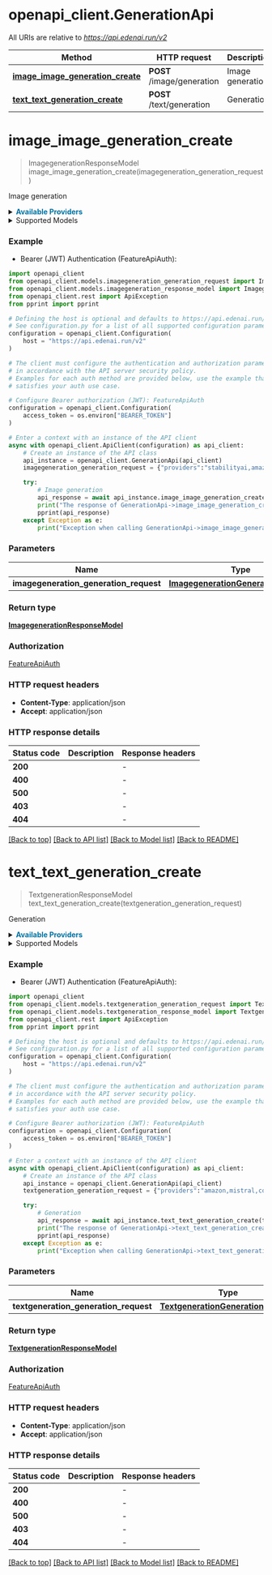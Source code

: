 # openapi_client.GenerationApi

All URIs are relative to *https://api.edenai.run/v2*

Method | HTTP request | Description
------------- | ------------- | -------------
[**image_image_generation_create**](GenerationApi.md#image_image_generation_create) | **POST** /image/generation | Image generation
[**text_text_generation_create**](GenerationApi.md#text_text_generation_create) | **POST** /text/generation | Generation


# **image_image_generation_create**
> ImagegenerationResponseModel image_image_generation_create(imagegeneration_generation_request)

Image generation

<details><summary><strong style='color: #0072a3; cursor: pointer'>Available Providers</strong></summary>    |Provider|Model|Version|Resolution|Price|Billing unit| |----|----|-------|------|-----|------------| |**deepai**|-|`v1Beta`|-|0.05 (per 1 request)|1 request |**openai**|**dall-e-3**|`v1Beta`|`1024x1024`|0.04 (per 1 image)|1 image |**openai**|**dall-e-2**|`v1Beta`|`256x256`|0.016 (per 1 image)|1 image |**openai**|**dall-e-2**|`v1Beta`|`512x512`|0.018 (per 1 image)|1 image |**openai**|**dall-e-2**|`v1Beta`|`1024x1024`|0.02 (per 1 image)|1 image |**openai**|**dall-e-3**|`v1Beta`|`1024x1792`|0.08 (per 1 image)|1 image |**openai**|**dall-e-3**|`v1Beta`|`1792x1024`|0.08 (per 1 image)|1 image |**openai**|-|`v1Beta`|`1024x1024`|0.04 (per 1 image)|1 image |**openai**|-|`v1Beta`|`512x512`|0.018 (per 1 image)|1 image |**openai**|-|`v1Beta`|`1024x1792`|0.08 (per 1 image)|1 image |**openai**|-|`v1Beta`|`1792x1024`|0.08 (per 1 image)|1 image |**stabilityai**|-|`v1Beta`|`512x512`|0.004 (per 1 image)|1 image |**stabilityai**|**stable-diffusion-xl-1024-v0-9**|`v1Beta`|`1024x1024`|2.0 (per 1 image)|1 image |**stabilityai**|**stable-diffusion-xl-1024-v1-0**|`v1Beta`|`1024x1024`|0.25 (per 1 image)|1 image |**stabilityai**|**stable-diffusion-xl-beta-v2-2-2**|`v1Beta`|`512x512`|0.83 (per 1 image)|1 image |**stabilityai**|**stable-diffusion-v1-6**|`v1Beta`|`1024x1024`|0.0043 (per 1 image)|1 image |**stabilityai**|-|`v1Beta`|`1024x1024`|0.25 (per 1 image)|1 image |**replicate**|**anime-style**|`v1`|-|0.000225 (per 1 exec_time)|1 exec_time |**replicate**|**classic**|`v1`|-|0.00115 (per 1 exec_time)|1 exec_time |**replicate**|-|`v1`|-|0.000225 (per 1 exec_time)|1 exec_time |**replicate**|**vintedois-diffusion**|`v1`|-|0.000225 (per 1 exec_time)|1 exec_time |**amazon**|-|`boto3 (v1.29.6)`|`512x512`|0.01 (per 1 image)|1 image |**amazon**|-|`boto3 (v1.29.6)`|`1024x1024`|0.012 (per 1 image)|1 image |**amazon**|**titan-image-generator-v1_premium**|`boto3 (v1.29.6)`|`512x512`|0.01 (per 1 image)|1 image |**amazon**|**titan-image-generator-v1_premium**|`boto3 (v1.29.6)`|`1024x1024`|0.012 (per 1 image)|1 image |**amazon**|**titan-image-generator-v1_standard**|`boto3 (v1.29.6)`|`512x512`|0.008 (per 1 image)|1 image |**amazon**|**titan-image-generator-v1_standard**|`boto3 (v1.29.6)`|`1024x1024`|0.01 (per 1 image)|1 image   </details>  <details><summary>Supported Models</summary><details><summary>openai</summary>      |Name|Value| |----|-----| |**openai**|`dall-e-2`| ||`dall-e-3`|  </details><details><summary>stabilityai</summary>      |Name|Value| |----|-----| |**stabilityai**|`esrgan-v1-x2plus`| ||`stable-diffusion-v1-6`| ||`stable-diffusion-xl-1024-v0-9`| ||`stable-diffusion-xl-1024-v1-0`| ||`stable-diffusion-xl-beta-v2-2-2`|  </details><details><summary>replicate</summary>      |Name|Value| |----|-----| |**replicate**|`anime-style`| ||`classic`| ||`vintedois-diffusion`|  </details><details><summary>amazon</summary>      |Name|Value| |----|-----| |**amazon**|`titan-image-generator-v1_premium`| ||`titan-image-generator-v1_standard`|  </details>  </details>

### Example

* Bearer (JWT) Authentication (FeatureApiAuth):

```python
import openapi_client
from openapi_client.models.imagegeneration_generation_request import ImagegenerationGenerationRequest
from openapi_client.models.imagegeneration_response_model import ImagegenerationResponseModel
from openapi_client.rest import ApiException
from pprint import pprint

# Defining the host is optional and defaults to https://api.edenai.run/v2
# See configuration.py for a list of all supported configuration parameters.
configuration = openapi_client.Configuration(
    host = "https://api.edenai.run/v2"
)

# The client must configure the authentication and authorization parameters
# in accordance with the API server security policy.
# Examples for each auth method are provided below, use the example that
# satisfies your auth use case.

# Configure Bearer authorization (JWT): FeatureApiAuth
configuration = openapi_client.Configuration(
    access_token = os.environ["BEARER_TOKEN"]
)

# Enter a context with an instance of the API client
async with openapi_client.ApiClient(configuration) as api_client:
    # Create an instance of the API class
    api_instance = openapi_client.GenerationApi(api_client)
    imagegeneration_generation_request = {"providers":"stabilityai,amazon,deepai,replicate,openai","text":"A huge red ballon flying outside the city.","resolution":"512x512","num_images":2} # ImagegenerationGenerationRequest | 

    try:
        # Image generation
        api_response = await api_instance.image_image_generation_create(imagegeneration_generation_request)
        print("The response of GenerationApi->image_image_generation_create:\n")
        pprint(api_response)
    except Exception as e:
        print("Exception when calling GenerationApi->image_image_generation_create: %s\n" % e)
```



### Parameters


Name | Type | Description  | Notes
------------- | ------------- | ------------- | -------------
 **imagegeneration_generation_request** | [**ImagegenerationGenerationRequest**](ImagegenerationGenerationRequest.md)|  | 

### Return type

[**ImagegenerationResponseModel**](ImagegenerationResponseModel.md)

### Authorization

[FeatureApiAuth](../README.md#FeatureApiAuth)

### HTTP request headers

 - **Content-Type**: application/json
 - **Accept**: application/json

### HTTP response details

| Status code | Description | Response headers |
|-------------|-------------|------------------|
**200** |  |  -  |
**400** |  |  -  |
**500** |  |  -  |
**403** |  |  -  |
**404** |  |  -  |

[[Back to top]](#) [[Back to API list]](../README.md#documentation-for-api-endpoints) [[Back to Model list]](../README.md#documentation-for-models) [[Back to README]](../README.md)

# **text_text_generation_create**
> TextgenerationResponseModel text_text_generation_create(textgeneration_generation_request)

Generation

<details><summary><strong style='color: #0072a3; cursor: pointer'>Available Providers</strong></summary>    |Provider|Model|Version|Price|Billing unit| |----|----|-------|-----|------------| |**cohere**|**command**|`2022-12-06`|2.0 (per 1000000 token)|1 token |**cohere**|**command-light**|`2022-12-06`|0.6 (per 1000000 token)|1 token |**cohere**|**command-light-nightly**|`2022-12-06`|0.6 (per 1000000 token)|1 token |**cohere**|**command-nightly**|`2022-12-06`|2.0 (per 1000000 token)|1 token |**cohere**|-|`2022-12-06`|2.0 (per 1000000 token)|1 token |**openai**|-|`v1`|2.0 (per 1000000 token)|1 token |**openai**|**gpt-3.5-turbo-instruct**|`v1`|2.0 (per 1000000 token)|1 token |**openai**|**text-babbage-002**|`v1`|0.4 (per 1000000 token)|1 token |**openai**|**text-davinci-002**|`v1`|2.0 (per 1000000 token)|1 token |**google**|-|`v1`|0.375 (per 1000000 char)|1000 char |**google**|**gemini-pro**|`v1`|0.375 (per 1000000 char)|1000 char |**google**|**text-bison**|`v1`|0.5 (per 1000000 char)|1000 char |**ai21labs**|-|`v1`|0.0188 (per 1000 token)|1 token |**ai21labs**|**j2-mid**|`v1`|0.0125 (per 1000 token)|1 token |**ai21labs**|**j2-ultra**|`v1`|0.0188 (per 1000 token)|1 token |**anthropic**|**claude-instant-v1**|`bedrock-2023-05-31`|2.4 (per 1000000 token)|1 token |**anthropic**|**claude-v1**|`bedrock-2023-05-31`|24.0 (per 1000000 token)|1 token |**anthropic**|**claude-v2**|`bedrock-2023-05-31`|24.0 (per 1000000 token)|1 token |**anthropic**|-|`bedrock-2023-05-31`|24.0 (per 1000000 token)|1 token |**mistral**|-|`v0.0.1`|24.0 (per 1000000 token)|1 token |**mistral**|**large-latest**|`v0.0.1`|24.0 (per 1000000 token)|1 token |**mistral**|**mistral-medium**|`v0.0.1`|8.1 (per 1000000 token)|1 token |**mistral**|**mistral-small**|`v0.0.1`|6.0 (per 1000000 token)|1 token |**mistral**|**mistral-tiny**|`v0.0.1`|0.42 (per 1000000 token)|1 token |**amazon**|-|`v1`|1.6 (per 1000000 token)|1 token |**amazon**|**titan-text-express-v1**|`v1`|1.6 (per 1000000 token)|1 token |**amazon**|**titan-text-lite-v1**|`v1`|0.4 (per 1000000 token)|1 token |**amazon**|**titan-tg1-large**|`v1`|1.6 (per 1000000 token)|1 token |**meta**|-|`v1`|2.56 (per 1000000 token)|1 token |**meta**|**llama2-13b-chat-v1**|`v1`|1.0 (per 1000000 token)|1 token |**meta**|**llama2-70b-chat-v1**|`v1`|2.56 (per 1000000 token)|1 token   </details>  <details><summary>Supported Models</summary><details><summary>cohere</summary>      |Name|Value| |----|-----| |**cohere**|`command`| ||`command-light`| ||`command-light-nightly`| ||`command-nightly`|  </details><details><summary>openai</summary>      |Name|Value| |----|-----| |**openai**|`babbage-002`| ||`davinci-002`| ||`gpt-3.5-turbo-instruct`|  </details><details><summary>google</summary>      |Name|Value| |----|-----| |**google**|`gemini-pro`| ||`text-bison`|  </details><details><summary>ai21labs</summary>      |Name|Value| |----|-----| |**ai21labs**|`j2-grande-instruct`| ||`j2-jumbo-instruct`| ||`j2-mid`| ||`j2-ultra`|  </details><details><summary>anthropic</summary>      |Name|Value| |----|-----| |**anthropic**|`claude-instant-v1`| ||`claude-v1`| ||`claude-v2`|  </details><details><summary>mistral</summary>      |Name|Value| |----|-----| |**mistral**|`large-latest`| ||`medium`| ||`small`| ||`tiny`|  </details><details><summary>amazon</summary>      |Name|Value| |----|-----| |**amazon**|`titan-text-express-v1`| ||`titan-text-lite-v1`| ||`titan-tg1-large`|  </details><details><summary>meta</summary>      |Name|Value| |----|-----| |**meta**|`llama2-13b-chat-v1`| ||`llama2-70b-chat-v1`|  </details>  </details>

### Example

* Bearer (JWT) Authentication (FeatureApiAuth):

```python
import openapi_client
from openapi_client.models.textgeneration_generation_request import TextgenerationGenerationRequest
from openapi_client.models.textgeneration_response_model import TextgenerationResponseModel
from openapi_client.rest import ApiException
from pprint import pprint

# Defining the host is optional and defaults to https://api.edenai.run/v2
# See configuration.py for a list of all supported configuration parameters.
configuration = openapi_client.Configuration(
    host = "https://api.edenai.run/v2"
)

# The client must configure the authentication and authorization parameters
# in accordance with the API server security policy.
# Examples for each auth method are provided below, use the example that
# satisfies your auth use case.

# Configure Bearer authorization (JWT): FeatureApiAuth
configuration = openapi_client.Configuration(
    access_token = os.environ["BEARER_TOKEN"]
)

# Enter a context with an instance of the API client
async with openapi_client.ApiClient(configuration) as api_client:
    # Create an instance of the API class
    api_instance = openapi_client.GenerationApi(api_client)
    textgeneration_generation_request = {"providers":"amazon,mistral,cohere,anthropic,meta,openai,ai21labs,google","text":"The following is a conversation with an AI assistant. The assistant is helpful, creative, clever, and very friendly.\n\nHuman: Hello, who are you?","max_tokens":10,"temperature":0} # TextgenerationGenerationRequest | 

    try:
        # Generation
        api_response = await api_instance.text_text_generation_create(textgeneration_generation_request)
        print("The response of GenerationApi->text_text_generation_create:\n")
        pprint(api_response)
    except Exception as e:
        print("Exception when calling GenerationApi->text_text_generation_create: %s\n" % e)
```



### Parameters


Name | Type | Description  | Notes
------------- | ------------- | ------------- | -------------
 **textgeneration_generation_request** | [**TextgenerationGenerationRequest**](TextgenerationGenerationRequest.md)|  | 

### Return type

[**TextgenerationResponseModel**](TextgenerationResponseModel.md)

### Authorization

[FeatureApiAuth](../README.md#FeatureApiAuth)

### HTTP request headers

 - **Content-Type**: application/json
 - **Accept**: application/json

### HTTP response details

| Status code | Description | Response headers |
|-------------|-------------|------------------|
**200** |  |  -  |
**400** |  |  -  |
**500** |  |  -  |
**403** |  |  -  |
**404** |  |  -  |

[[Back to top]](#) [[Back to API list]](../README.md#documentation-for-api-endpoints) [[Back to Model list]](../README.md#documentation-for-models) [[Back to README]](../README.md)

